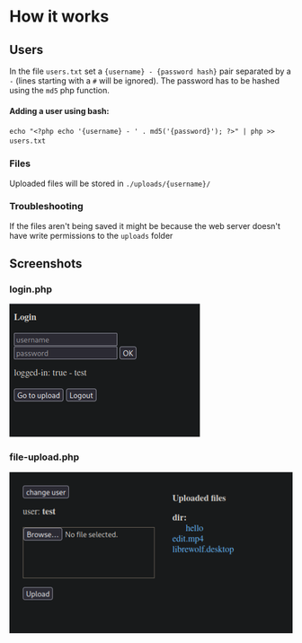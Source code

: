# How it works
## Users
In the file `users.txt` set a `{username} - {password hash}` pair
separated by a `-` (lines starting with a `#` will be ignored).
The password has to be hashed using the `md5` php function.
#### Adding a user using bash:
`echo "<?php echo '{username} - ' . md5('{password}'); ?>" | php >> users.txt`
### Files
Uploaded files will be stored in `./uploads/{username}/`
### Troubleshooting 
If the files aren't being saved it might be because the web server doesn't have write permissions to the `uploads` folder
## Screenshots
### login.php
![Screenshot](./screenshots/login.png)
### file-upload.php
![Screenshot](./screenshots/file-upload.png)

